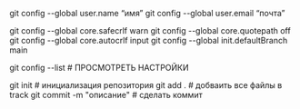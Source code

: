 git config --global user.name “имя”
git config --global user.email “почта”

git config --global core.safecrlf warn
git config --global core.quotepath off
git config --global core.autocrlf input
git config --global init.defaultBranch main

git config --list   # ПРОСМОТРЕТЬ НАСТРОЙКИ

git init            # инициализация репозитория
git add .           # добваить все файлы в track
git commit -m "описание" # сделать коммит

